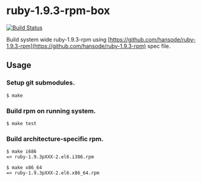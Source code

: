 ruby-1.9.3-rpm-box
==================

[![Build Status](https://travis-ci.org/hansode/ruby-1.9.3-rpm-box.png)](https://travis-ci.org/hansode/ruby-1.9.3-rpm-box)

Build system wide ruby-1.9.3-rpm using [https://github.com/hansode/ruby-1.9.3-rpm](https://github.com/hansode/ruby-1.9.3-rpm) spec file.

Usage
-----

### Setup git submodules.

```
$ make
```

### Build rpm on running system.

```
$ make test
```

### Build architecture-specific rpm.

```
$ make i686
=> ruby-1.9.3pXXX-2.el6.i386.rpm
```

```
$ make x86_64
=> ruby-1.9.3pXXX-2.el6.x86_64.rpm
```
